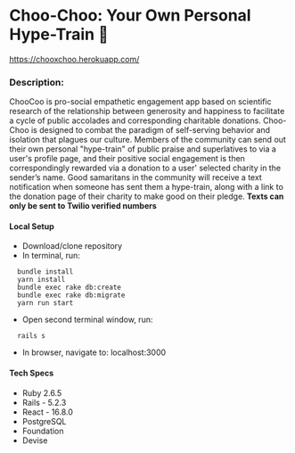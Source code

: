 # Choo-Choo: Your Own Personal Hype-Train :steam_locomotive:

https://chooxchoo.herokuapp.com/

### Description:
ChooCoo is pro-social empathetic engagement app based on scientific research of the relationship between generosity and happiness to facilitate a cycle of public accolades and corresponding charitable donations. Choo-Choo is designed to combat the paradigm of self-serving behavior and isolation that plagues our culture. Members of the community can send out their own personal "hype-train" of public praise and superlatives to via a user's profile page, and their positive social engagement is then correspondingly rewarded via a donation to a user' selected charity in the sender’s name. Good samaritans in the community will receive a text notification when someone has sent them a hype-train, along with a link to the donation page of their charity to make good on their pledge. **Texts can only be sent to Twilio verified numbers**

#### Local Setup
- Download/clone repository
- In terminal, run:
```
  bundle install
  yarn install
  bundle exec rake db:create
  bundle exec rake db:migrate
  yarn run start
 ```
- Open second terminal window, run:
```
  rails s
```
- In browser, navigate to: localhost:3000

#### Tech Specs
- Ruby 2.6.5
- Rails - 5.2.3
- React - 16.8.0
- PostgreSQL
- Foundation
- Devise
